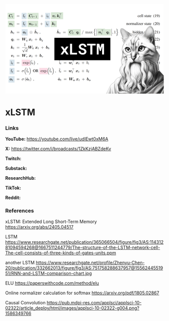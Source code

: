 ![thumbnail](thumbnail.png)

# xLSTM

### Links

**YouTube:** https://youtube.com/live/udIEwt0xM6A

**X:** https://twitter.com/i/broadcasts/1ZkKzjABZdeKv

**Twitch:**

**Substack:**

**ResearchHub:**

**TikTok:**

**Reddit:**

### References

xLSTM: Extended Long Short-Term Memory
https://arxiv.org/abs/2405.04517

LSTM
https://www.researchgate.net/publication/365066504/figure/fig3/AS:11431281094594268@1667511244779/The-structure-of-the-LSTM-network-cell-The-cell-consists-of-three-kinds-of-gates-units.ppm

another LSTM
https://www.researchgate.net/profile/Zhenyu-Chen-20/publication/332662013/figure/fig3/AS:751758288637957@1556244551951/RNN-and-LSTM-comparison-chart.jpg

ELU
https://paperswithcode.com/method/elu

Online normalizer calculation for softmax
https://arxiv.org/pdf/1805.02867

Causal Convolution
https://pub.mdpi-res.com/applsci/applsci-10-02322/article_deploy/html/images/applsci-10-02322-g004.png?1586349766
